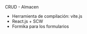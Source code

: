 CRUD - Almacen
- Herramienta de compilación: vite.js
- React.js + SCW
- Formika para los formularios 